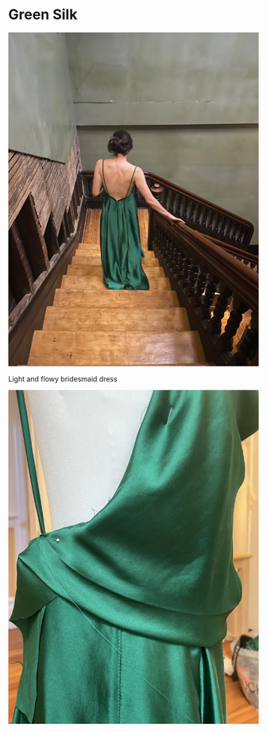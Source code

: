 # Green Silk

![header image](header_image.png)

Light and flowy bridesmaid dress

![kappi](dress_in_progress.jpeg)
